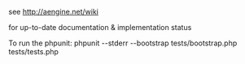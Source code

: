 see http://aengine.net/wiki

for up-to-date documentation & implementation status

To run the phpunit:
phpunit --stderr --bootstrap tests/bootstrap.php tests/tests.php
